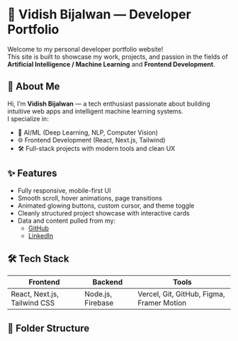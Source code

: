 # 🚀 Vidish Bijalwan — Developer Portfolio

Welcome to my personal developer portfolio website!  
This site is built to showcase my work, projects, and passion in the fields of **Artificial Intelligence / Machine Learning** and **Frontend Development**.

## 🧠 About Me

Hi, I’m **Vidish Bijalwan** — a tech enthusiast passionate about building intuitive web apps and intelligent machine learning systems.  
I specialize in:

- 🤖 AI/ML (Deep Learning, NLP, Computer Vision)
- 🌐 Frontend Development (React, Next.js, Tailwind)
- 🛠️ Full-stack projects with modern tools and clean UX

## ✨ Features

- Fully responsive, mobile-first UI
- Smooth scroll, hover animations, page transitions
- Animated glowing buttons, custom cursor, and theme toggle
- Cleanly structured project showcase with interactive cards
- Data and content pulled from my:
  - [GitHub](https://github.com/Vidish-Bijalwan)
  - [LinkedIn](https://www.linkedin.com/in/vidish-bijalwan)

## 🛠️ Tech Stack

| Frontend | Backend | Tools |
|----------|---------|-------|
| React, Next.js, Tailwind CSS | Node.js, Firebase | Vercel, Git, GitHub, Figma, Framer Motion |

## 📂 Folder Structure

